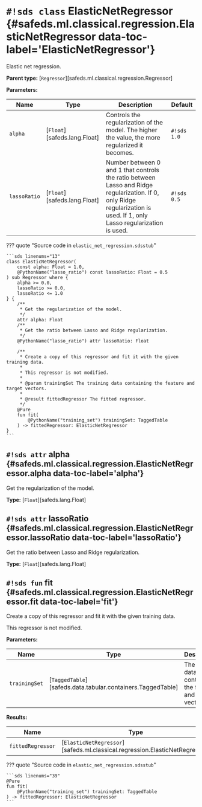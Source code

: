 # `#!sds class` ElasticNetRegressor {#safeds.ml.classical.regression.ElasticNetRegressor data-toc-label='ElasticNetRegressor'}

Elastic net regression.

**Parent type:** [`Regressor`][safeds.ml.classical.regression.Regressor]

**Parameters:**

| Name | Type | Description | Default |
|------|------|-------------|---------|
| `alpha` | [`Float`][safeds.lang.Float] | Controls the regularization of the model. The higher the value, the more regularized it becomes. | `#!sds 1.0` |
| `lassoRatio` | [`Float`][safeds.lang.Float] | Number between 0 and 1 that controls the ratio between Lasso and Ridge regularization. If 0, only Ridge regularization is used. If 1, only Lasso regularization is used. | `#!sds 0.5` |

??? quote "Source code in `elastic_net_regression.sdsstub`"

    ```sds linenums="13"
    class ElasticNetRegressor(
        const alpha: Float = 1.0,
        @PythonName("lasso_ratio") const lassoRatio: Float = 0.5
    ) sub Regressor where {
        alpha >= 0.0,
        lassoRatio >= 0.0,
        lassoRatio <= 1.0
    } {
        /**
         * Get the regularization of the model.
         */
        attr alpha: Float
        /**
         * Get the ratio between Lasso and Ridge regularization.
         */
        @PythonName("lasso_ratio") attr lassoRatio: Float
    
        /**
         * Create a copy of this regressor and fit it with the given training data.
         *
         * This regressor is not modified.
         *
         * @param trainingSet The training data containing the feature and target vectors.
         *
         * @result fittedRegressor The fitted regressor.
         */
        @Pure
        fun fit(
            @PythonName("training_set") trainingSet: TaggedTable
        ) -> fittedRegressor: ElasticNetRegressor
    }
    ```

## `#!sds attr` alpha {#safeds.ml.classical.regression.ElasticNetRegressor.alpha data-toc-label='alpha'}

Get the regularization of the model.

**Type:** [`Float`][safeds.lang.Float]

## `#!sds attr` lassoRatio {#safeds.ml.classical.regression.ElasticNetRegressor.lassoRatio data-toc-label='lassoRatio'}

Get the ratio between Lasso and Ridge regularization.

**Type:** [`Float`][safeds.lang.Float]

## `#!sds fun` fit {#safeds.ml.classical.regression.ElasticNetRegressor.fit data-toc-label='fit'}

Create a copy of this regressor and fit it with the given training data.

This regressor is not modified.

**Parameters:**

| Name | Type | Description | Default |
|------|------|-------------|---------|
| `trainingSet` | [`TaggedTable`][safeds.data.tabular.containers.TaggedTable] | The training data containing the feature and target vectors. | - |

**Results:**

| Name | Type | Description |
|------|------|-------------|
| `fittedRegressor` | [`ElasticNetRegressor`][safeds.ml.classical.regression.ElasticNetRegressor] | The fitted regressor. |

??? quote "Source code in `elastic_net_regression.sdsstub`"

    ```sds linenums="39"
    @Pure
    fun fit(
        @PythonName("training_set") trainingSet: TaggedTable
    ) -> fittedRegressor: ElasticNetRegressor
    ```
